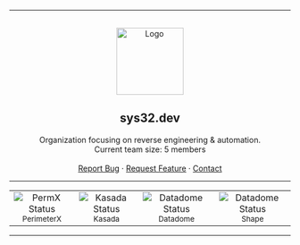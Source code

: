 ---------------------------------------

<br/>
<div align="center">
  <a href="https://github.com/sys32-dev/.github">
    <img src="https://avatars.githubusercontent.com/u/191999340?s=200&v=4" alt="Logo" width="120" height="120">
  </a>
  
  <h2 align="center">sys32.dev</h3>
  <p align="center">
    Organization focusing on reverse engineering & automation.
    <br />
    Current team size: 5 members
    <br />
    <br />
    <a href="https://github.com/sys32-dev/.github/issues">Report Bug</a>
    ·
    <a href="https://github.com/sys32-dev/.github/issues">Request Feature</a>
        ·
    <a href="mailto://admin@sys32.dev">Contact</a>
  </p>
</div>

---------------------------------------

<div align="center">
  <table>
    <tr>
      <td align="center">
        <img src="https://img.shields.io/badge/Status-In%20Development-blue" alt="PermX Status"/>
        <br/>
        <sub>PerimeterX</sub>
      </td>
      <td align="center">
        <img src="https://img.shields.io/badge/Status-Scheduled-yellow" alt="Kasada Status"/>
        <br/>
        <sub>Kasada</sub>
      </td>
      <td align="center">
        <img src="https://img.shields.io/badge/Status-Scheduled-yellow" alt="Datadome Status"/>
        <br/>
        <sub>Datadome</sub>
      </td>
      <td align="center">
        <img src="https://img.shields.io/badge/Status-Scheduled-yellow" alt="Datadome Status"/>
        <br/>
        <sub>Shape</sub>
      </td>
    </tr>
  </table>
</div>

---------------------------------------
